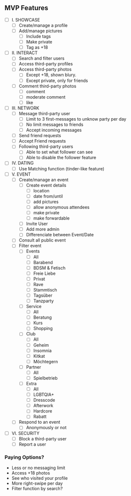 ## MVP Features

- [ ] I. SHOWCASE
  - [ ] Create/manage a profile
  - [ ] Add/manage pictures
    - [ ] Include tags
    - [ ] Make private
    - [ ] Tag as +18
- [ ] II. INTERACT
  - [ ] Search and filter users
  - [ ] Access third-party profiles
  - [ ] Access third-party photos
    - [ ] Except +18, shown blury.
    - [ ] Except private, only for friends
  - [ ] Comment third-party photos
    - [ ] comment
    - [ ] moderate comment
    - [ ] like
- [ ] III. NETWORK
  - [ ] Message third-party user
    - [ ] Limit to 3 first-messages to unknow party per day
    - [ ] No limit messages to friends
    - [ ] Accept incoming messages
  - [ ] Send friend requests
  - [ ] Accept Friend requests
  - [ ] Following third-party users
    - [ ] Able to set what follower can see
    - [ ] Able to disable the follower feature
- [ ] IV. DATING
  - [ ] Use Matching function (tinder-like feature)
- [ ] V. EVENT
  - [ ] Create/manage an event
    - [ ] Create event details
      - [ ] location
      - [ ] date from/until
      - [ ] add pictures
      - [ ] allow anonymous attendees
      - [ ] make private
      - [ ] make forwardable
    - [ ] Invite User
    - [ ] Add more admin
    - [ ] Differenciate between Event/Date
  - [ ] Consult all public event
  - [ ] Filter event
    - [ ] Events
      - [ ] All
      - [ ] Barabend
      - [ ] BDSM & Fetisch
      - [ ] Freie Liebe
      - [ ] Privat
      - [ ] Rave
      - [ ] Stammtisch
      - [ ] Tagsüber
      - [ ] Tanzparty
    - [ ] Service
      - [ ] All
      - [ ] Beratung
      - [ ] Kurs
      - [ ] Shopping
    - [ ] Club
      - [ ] All
      - [ ] Geheim
      - [ ] Insomnia
      - [ ] Kitkat
      - [ ] Möchtegern
    - [ ] Partner
      - [ ] All
      - [ ] Spielbetrieb
    - [ ] Extra
      - [ ] All
      - [ ] LGBTQIA+
      - [ ] Dresscode
      - [ ] Afterwork
      - [ ] Hardcore
      - [ ] Rabatt
  - [ ] Respond to an event
    - [ ] Anonymously or not
- [ ] VI. SECURITY
  - [ ] Block a third-party user
  - [ ] Report a user

### Paying Options?

- Less or no messaging limit
- Access +18 photos
- See who visited your profile
- More right-swipe per day
- Filter function by search?
